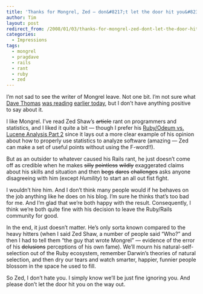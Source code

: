 ```yaml
---
title: 'Thanks for Mongrel, Zed — don&#8217;t let the door hit you&#8230;'
author: Tim
layout: post
redirect_from: /2008/01/03/thanks-for-mongrel-zed-dont-let-the-door-hit-you/
categories:
  - Impressions
tags:
  - mongrel
  - pragdave
  - rails
  - rant
  - ruby
  - zed
---
```

I&#8217;m not sad to see the writer of Mongrel leave. Not one bit. I&#8217;m not sure what [Dave Thomas][1] [was reading][2] [earlier today][2], but I don&#8217;t have anything positive to say about it.

I like Mongrel. I&#8217;ve read Zed Shaw&#8217;s <del datetime="2008-01-03T06:13:58+00:00">article</del> rant on programmers and statistics, and I liked it quite a bit &#8212; though I prefer his [Ruby/Odeum vs. Lucene Analysis Part 2][3] since it lays out a more clear example of his opinion about how to properly use statistics to analyze software (amazing &#8212; Zed can make a set of useful points without using the F-word!!).

But as an outsider to whatever caused his Rails rant, he just doesn&#8217;t come off as credible when he makes <del>silly</del> <del>pointless</del> <del>wildly</del> exaggerated claims about his skills and situation and then <del>begs</del> <del>dares</del> <del>challenges</del> asks anyone disagreeing with him (except *Humility*) to start an all out fist fight.

<!--more-->

I wouldn&#8217;t hire him. And I don&#8217;t think many people would if he behaves on the job anything like he does on his blog. I&#8217;m sure he thinks that&#8217;s too bad for me. And I&#8217;m glad that we&#8217;re both happy with the result. Consequently, I think we&#8217;re both quite fine with his decision to leave the Ruby/Rails community for good.

In the end, it just doesn&#8217;t matter. He&#8217;s only sorta known compared to the heavy hitters (when I said Zed Shaw, a number of people said &#8220;Who?&#8221; and then I had to tell them &#8220;the guy that wrote Mongrel&#8221; &#8212; evidence of the error of his <del>delusions</del> perceptions of his own fame). We&#8217;ll mourn his natural-self-selection out of the Ruby ecosystem, remember Darwin&#8217;s theories of natural selection, and then dry our tears and watch smarter, happier, funnier people blossom in the space he used to fill.

So Zed, I don&#8217;t hate you. I simply know we&#8217;ll be just fine ignoring you. And please don&#8217;t let the door hit you on the way out.

 [1]: http://pragdave.pragprog.com/
 [2]: http://twitter.com/pragdave/statuses/556351602
 [3]: http://www.zedshaw.com/projects/ruby_odeum/odeum_lucene_part2.html
